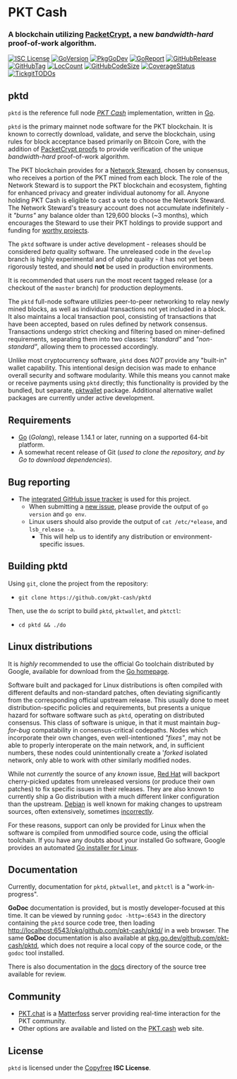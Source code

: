 # PKT Cash

### A blockchain utilizing [PacketCrypt]((https://pkt.cash/PacketCrypt-2020-09-04.pdf)), a new *bandwidth-hard* proof-of-work algorithm.

 [![ISC License](http://img.shields.io/badge/license-ISC-blue.svg)](http://Copyfree.org)
 [![GoVersion](https://img.shields.io/github/go-mod/go-version/pkt-cash/pktd.svg)](https://github.com/pkt-cash/pktd/blob/master/go.mod)
 [![PkgGoDev](https://pkg.go.dev/badge/github.com/pkt-cash/pktd)](https://pkg.go.dev/github.com/pkt-cash/pktd)
 [![GoReport](https://goreportcard.com/badge/github.com/pkt-cash/pktd)](https://goreportcard.com/report/github.com/pkt-cash/pktd)
 [![GitHubRelease](https://img.shields.io/github/release/pkt-cash/pktd.svg)](https://github.com/pkt-cash/pktd/releases/)
 [![GitHubTag](https://img.shields.io/github/tag/pkt-cash/pktd.svg)](https://github.com/pkt-cash/pktd/tags/)
 [![LocCount](https://img.shields.io/tokei/lines/github/pkt-cash/pktd.svg)](https://github.com/XAMPPRocky/tokei)
 [![GitHubCodeSize](https://img.shields.io/github/languages/code-size/pkt-cash/pktd.svg)](https://github.com/pkt-cash/pktd)
 [![CoverageStatus](https://coveralls.io/repos/pkt-cash/pktd/badge.svg?branch=develop)](https://coveralls.io/pkt-cash/pktd?branch=develop)
 [![TickgitTODOs](https://img.shields.io/endpoint?url=https://api.tickgit.com/badge?repo=github.com/pkt-cash/pktd)](https://www.tickgit.com/browse?repo=github.com/pkt-cash/pktd)


## pktd

`pktd` is the reference full node [*PKT Cash*](https://pkt.cash/)
implementation, written in [Go](https://go.dev/).

`pktd` is the primary mainnet node software for the PKT blockchain. It is
known to correctly download, validate, and serve the blockchain, using rules for
block acceptance based primarily on Bitcoin Core, with the addition of
[PacketCrypt proofs](https://pkt.cash/PacketCrypt-2020-09-04.pdf) to provide 
verification of the unique *bandwidth-hard* proof-of-work algorithm.

The PKT blockchain provides for a [Network Steward](https://pkt.cash/network-steward/),
chosen by consensus, who receives a portion of the PKT mined from each block.
The role of the Network Steward is to support the PKT blockchain and ecosystem,
fighting for enhanced privacy and greater individual autonomy for all. Anyone
holding PKT Cash is eligible to cast a vote to choose the Network Steward. The
Network Steward's treasury account does not accumulate indefinitely - it *"burns"*
any balance older than 129,600 blocks (~3 months), which encourages the Steward to
use their PKT holdings to provide support and funding for [worthy projects](https://github.com/pkt-cash/ns-projects).

The `pktd` software is under active development - releases should be considered
*beta* quality software. The unreleased code in the `develop` branch is highly
experimental and of *alpha* quality - it has not yet been rigorously tested,
and should **not** be used in production environments.

It is recommended that users run the most recent tagged release (or a
checkout of the `master` branch) for production deployments.

The `pktd` full-node software utilizies peer-to-peer networking to relay newly
mined blocks, as well as individual transactions not yet included in a block.
It also maintains a local transaction pool, consisting of transactions that
have been accepted, based on rules defined by network consensus. Transactions
undergo strict checking and filtering based on miner-defined requirements,
separating them into two classes: *"standard"* and *"non-standard"*, allowing
them to processed accordingly.

Unlike most cryptocurrency software, `pktd` does *NOT* provide any "built-in"
wallet capability. This intentional design decision was made to enhance overall
security and software modularity. While this means you cannot make or receive
payments using `pktd` directly; this functionality is provided by the bundled,
but separate, [pktwallet](https://github.com/pkt-cash/pktd/pktwallet) package.
Additional alternative wallet packages are currently under active development.


## Requirements

* [Go](http://golang.org) (*Golang*), release 1.14.1 or later, running on a supported 64-bit platform.
* A somewhat recent release of Git (*used to clone the repository, and by Go to download dependencies*).


## Bug reporting

* The [integrated GitHub issue tracker](https://github.com/pkt-cash/pktd/issues) is used for this project.
  * When submitting a [new issue](https://github.com/pkt-cash/pktd/issues/new), please provide the output of `go version` and `go env`. 
  * Linux users should also provide the output of `cat /etc/*elease`, and `lsb_release -a`. 
    * This will help us to identify any distribution or environment-specific issues.


## Building pktd

Using `git`, clone the project from the repository:
* `git clone https://github.com/pkt-cash/pktd`

Then, use the `do` script to build `pktd`, `pktwallet`, and `pktctl`:
* `cd pktd && ./do`


## Linux distributions

It is *highly* recommended to use the official Go toolchain distributed
by Google, available for download from the [Go homepage](https://golang.org/dl).

Software built and packaged for Linux distributions is often compiled with 
different defaults and non-standard patches, often deviating significantly
from the corresponding official upstream release. This usually done to meet
distribution-specific policies and requirements, but presents a unique hazard
for software software such as `pktd`, operating on distributed consensus. This
class of software is unique, in that it must maintain *bug-for-bug* compatability
in consensus-critical codepaths. Nodes which incorporate their own changes, even
well-intentioned *"fixes"*, may not be able to properly interoperate on the main
network, and, in sufficient numbers, these nodes could unintentionally create a
'*forked* isolated network, only able to work with other similarly modified nodes.

While not *currently* the source of any *known* issue, [Red Hat](https://bugzilla.redhat.com/buglist.cgi?bug_status=NEW&bug_status=ASSIGNED&bug_status=ON_QA&component=golang)
will backport cherry-picked updates from unreleased versions (or produce their
own patches) to fix specific issues in their releases. They are also
known to currently ship a Go distribution with a much different linker
configuration than the upstream. [Debian](https://tracker.debian.org/pkg/golang-defaults)
is well known for making changes to upstream sources, often extensively,
sometimes [incorrectly](https://www.zdnet.com/article/debian-and-ubuntu-openssl-generates-useless-crypto-keys/).

For these reasons, support can only be provided for Linux when the software is
compiled from unmodified source code, using the official toolchain. If you have
any doubts about your installed Go software, Google provides an automated
[Go installer for Linux](https://storage.googleapis.com/golang/getgo/installer_linux).


## Documentation

Currently, documentation for `pktd`, `pktwallet`, and `pktctl` is a "work-in-progress".

**GoDoc** documentation is provided, but is mostly developer-focused at this time.
It can be viewed by running `godoc -http=:6543` in the directory containing the
`pktd` source code tree, then loading
[http://localhost:6543/pkg/github.com/pkt-cash/pktd/](http://localhost:6060/pkg/github.com/pkt-cash/pktd/)
in a web browser. The same **GoDoc** documentation is also available at
[pkg.go.dev/github.com/pkt-cash/pktd](https://pkg.go.dev/github.com/pkt-cash/pktd),
which does not require a local copy of the source code, or the `godoc` tool installed.

There is also documentation in the [docs](https://github.com/pkt-cash/pktd/tree/master/docs)
directory of the source tree available for review.


## Community

* [PKT.chat](https://pkt.chat) is a [Matterfoss](https://github.com/cjdelisle/Matterfoss) server providing real-time interaction for the PKT community.
* Other options are available and listed on the [PKT.cash](https://pkt.cash/community/) web site.


## License

`pktd` is licensed under the [Copyfree](http://Copyfree.org) **ISC License**.

